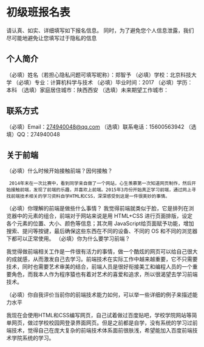 # 初级班报名表

请认真、如实、详细填写如下报名信息。
同时，为了避免您个人信息泄露，我们尽可能地避免让您填写过于隐私的信息

## 个人简介

（必填）姓名（若担心隐私问题可填写昵称）：郑智予
（必填）学校：北京科技大学
（必填）专业：计算机科学与技术
（必填）毕业时间：2017
（必填）学历：本科
（选填）家庭居住城市：陕西西安
（选填）未来期望工作城市：

## 联系方式

（必填）Email：274940048@qq.com
（选填）联系电话：15600563942
（选填）QQ：274940048

## 关于前端

（必填）什么时候开始接触前端？因何接触？
    
     2014年末在一次比赛中，看到同学亲自做了一个网站，心生羡慕第一次知道网页制作，然后开始接触前端，发现了前端的乐趣，并喜欢上前端。2015年3月份开始真正学习前端，通过网上寻找前端技术相关的学习资料自学HTML和CSS，深深感受到这是一件很美妙的事情。
（必填）你理解的前端是做些什么事情？
我觉得前端就类似于脸，它是排列在浏览器中的元素的组合，前端对于网站来说是用 HTML+CSS 进行页面排版，设定各个元素的位置、大小、颜色等信息；其次用 JavaScript给页面赋予功能，增加搜索、提问等按键，最后确保这些东西在不同的设备、不同的 OS 和不同的浏览器下都可以正常使用。
（必填）你为什么要学习前端？

我觉得做前端相关工作是一件很有活力的事情，做一个酷炫的网页可以给自己很大的成就感，从而激发自己去学习。前端技术在实际工作中越来越重要，它不只需要技术，同时也需要艺术审美的结合，前端人员是很好衔接美工和编程人员的一个重要角色，而我本人作为程序猿也有着对艺术的喜爱和追求，所以很渴望去学习前端技术。

（必填）你自我评价当前你的前端技术能力如何，可以举一些详细的例子来描述能力水平

我现在会使用HTML和CSS编写网页，自己试着做过百度贴吧，学校学院网站等简单网页，做过学校校园网登录界面网页。但是之前都是自学，没有系统的学习过前端技术，觉得自己在庞大复杂的前端技术体系面前很肤浅，希望能加入百度前端技术学院系统的学习。
